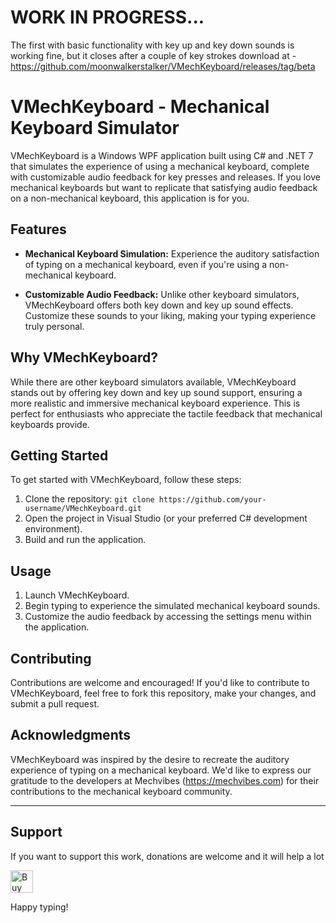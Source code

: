 # WORK IN PROGRESS... 
The first with basic functionality with key up and key down sounds is working fine, but it closes after a couple of key strokes
download at - https://github.com/moonwalkerstalker/VMechKeyboard/releases/tag/beta

# VMechKeyboard - Mechanical Keyboard Simulator

VMechKeyboard is a Windows WPF application built using C# and .NET 7 that simulates the experience of using a mechanical keyboard, complete with customizable audio feedback for key presses and releases. If you love mechanical keyboards but want to replicate that satisfying audio feedback on a non-mechanical keyboard, this application is for you.

## Features

- **Mechanical Keyboard Simulation:** Experience the auditory satisfaction of typing on a mechanical keyboard, even if you're using a non-mechanical keyboard.

- **Customizable Audio Feedback:** Unlike other keyboard simulators, VMechKeyboard offers both key down and key up sound effects. Customize these sounds to your liking, making your typing experience truly personal.

## Why VMechKeyboard?

While there are other keyboard simulators available, VMechKeyboard stands out by offering key down and key up sound support, ensuring a more realistic and immersive mechanical keyboard experience. This is perfect for enthusiasts who appreciate the tactile feedback that mechanical keyboards provide.

## Getting Started

To get started with VMechKeyboard, follow these steps:

1. Clone the repository: `git clone https://github.com/your-username/VMechKeyboard.git`
2. Open the project in Visual Studio (or your preferred C# development environment).
3. Build and run the application.

## Usage

1. Launch VMechKeyboard.
2. Begin typing to experience the simulated mechanical keyboard sounds.
3. Customize the audio feedback by accessing the settings menu within the application.

## Contributing

Contributions are welcome and encouraged! If you'd like to contribute to VMechKeyboard, feel free to fork this repository, make your changes, and submit a pull request.

## Acknowledgments

VMechKeyboard was inspired by the desire to recreate the auditory experience of typing on a mechanical keyboard. We'd like to express our gratitude to the developers at Mechvibes (https://mechvibes.com) for their contributions to the mechanical keyboard community.

---
## Support
If you want to support this work, donations are welcome and it will help a lot

<a href='https://ko-fi.com/C0C2GUK7O' target='_blank'><img height='36' style='border:0px;height:36px;' src='https://storage.ko-fi.com/cdn/kofi3.png?v=3' border='0' alt='Buy Me a Coffee at ko-fi.com' /></a>

Happy typing!
